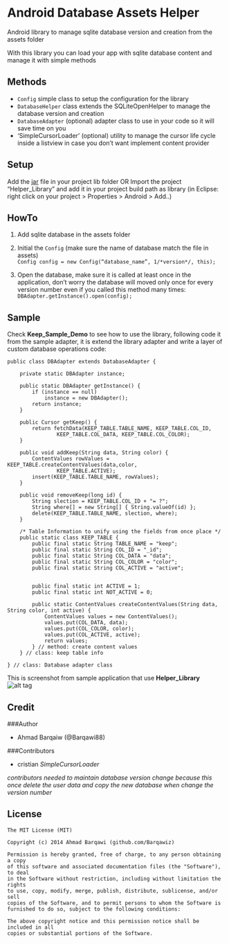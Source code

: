 Android Database Assets Helper
======
Android library to manage sqlite database version and creation from the assets folder

With this library you can load your app with sqlite database content and manage it with simple methods



Methods
-----
* `Config` simple class to setup the configuration for the library
* `DatabaseHelper` class extends the SQLiteOpenHelper to manage the database version and creation
* `DatabaseAdapter` (optional) adapter class to use in your code so it will save time on you
* ‘SimpleCursorLoader’ (optional) utility to manage the cursor life cycle inside a listview in case you don’t want implement content provider


Setup
-----
Add the [jar][0] file in your project lib folder 
OR Import the project “Helper_Library” and add it in your project build path as library (in Eclipse: right click on your project > Properties > Android > Add..) <br/>

HowTo
-----
1. Add sqlite database in the assets folder

2. Initial the `Config` (make sure the name of database match the file in assets)<br/>
   ``` Config config = new Config(“database_name”, 1/*version*/, this);  ```

3. Open the database, make sure it is called at least once in the application, don’t worry the database will moved only once for every version number even if you called this method many times:
   ``` DBAdapter.getInstance().open(config); ```


Sample
------------
Check **Keep_Sample_Demo** to see how to use the library, following code it from the sample adapter, it is extend the library adapter and write a layer of custom database operations code:
```
public class DBAdapter extends DatabaseAdapter {

	private static DBAdapter instance;

	public static DBAdapter getInstance() {
		if (instance == null)
			instance = new DBAdapter();
		return instance;
	}

	public Cursor getKeep() {
		return fetchData(KEEP_TABLE.TABLE_NAME, KEEP_TABLE.COL_ID,
				KEEP_TABLE.COL_DATA, KEEP_TABLE.COL_COLOR);
	}

	public void addKeep(String data, String color) {
		ContentValues rowValues = KEEP_TABLE.createContentValues(data,color,
				KEEP_TABLE.ACTIVE);
		insert(KEEP_TABLE.TABLE_NAME, rowValues);
	}

	public void removeKeep(long id) {
		String slection = KEEP_TABLE.COL_ID + "= ?";
		String where[] = new String[] { String.valueOf(id) };
		delete(KEEP_TABLE.TABLE_NAME, slection, where);
	}

	/* Table Information to unify using the fields from once place */
	public static class KEEP_TABLE {
		public final static String TABLE_NAME = "keep";
		public final static String COL_ID = "_id";
		public final static String COL_DATA = "data";
		public final static String COL_COLOR = "color";
		public final static String COL_ACTIVE = "active";
		

		public final static int ACTIVE = 1;
		public final static int NOT_ACTIVE = 0;

		public static ContentValues createContentValues(String data, String color, int active) {
			ContentValues values = new ContentValues();
			values.put(COL_DATA, data);
			values.put(COL_COLOR, color);
			values.put(COL_ACTIVE, active);
			return values;
		} // method: create content values
	} // class: keep table info

} // class: Database adapter class
```

This is screenshot from sample application that use **Helper_Library** <br/>
 ![alt tag](https://raw.github.com/Barqawiz/Database_Sqlite_Assets_Helper/master/Demo/screenshot.png) 


Credit
------------
###Author
* Ahmad Barqaiw (@Barqawi88)

###Contributors
* cristian *SimpleCursorLoader*

*contributors needed to maintain database version change because this once delete the user data and copy the new database when change the version number*

License
-------
    The MIT License (MIT)

    Copyright (c) 2014 Ahmad Barqawi (github.com/Barqawiz)

    Permission is hereby granted, free of charge, to any person obtaining a copy
    of this software and associated documentation files (the "Software"), to deal
    in the Software without restriction, including without limitation the rights
    to use, copy, modify, merge, publish, distribute, sublicense, and/or sell
    copies of the Software, and to permit persons to whom the Software is
    furnished to do so, subject to the following conditions:

    The above copyright notice and this permission notice shall be included in all
    copies or substantial portions of the Software.

[0]: https://raw.github.com/Barqawiz/Database_Sqlite_Assets_Helper/master/DBHelper.jar
